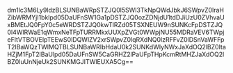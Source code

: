 dm1lc3M6Ly9ldzBLSUNBaWRpSTZJQ0l5SWl3TkNpQWdJbkJ6SWpvZ0lraHZibWRMYjI1bklpd05DaUFnSW1Ga1pDSTZJQ0ozZDNjdU1tdDJiUzU0ZVhvaUxBMEtJQ0FpY0c5eWRDSTZJQ0kwTlRZd05TSXNEUW9nSUNKcFpDSTZJQ0l4WlRWaE1qWmxNeTFpTURRMkxUUXpZVGt0WWpjNU55MDRaVEV6TWpjeFltVTBOVElpTEEwS0lDQWlZV2xrSWpvZ0lqRXdNQ0lzRFFvZ0lDSnVaWFFpT2lBaWQzTWlMQTBLSUNBaWRIbHdaU0k2SUNKdWIyNWxJaXdOQ2lBZ0ltaHZjM1FpT2lBaUlpd05DaUFnSW5CaGRHZ2lPaUFpTHpKcmRtMHZJaXdOQ2lBZ0luUnNjeUk2SUNKMGJITWlEUXA5Cg==
